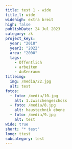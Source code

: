 ```yaml
---
title: test 1 - wide
title_l: wide
widehigh: extra breit
high: false
publishDate: 24 Jul 2023
category: zk
project_keys:
  year: "2018"
  year2: "2022"
  area: "2000"
  tags:
    - Öffentlich
    - arbeiten
    - Außenraum
titleimg:
  img: /media/22.jpg
  alt: test
fotos:
  - foto: /media/10.jpg
    alt: 1.zwischengeschoss
  - foto: /media/8.jpg
    alt: haustechnik ebene
  - foto: /media/9.jpg
    alt: test
wide: true
short: "* test"
long: ttest
subcategory: test
---
```

